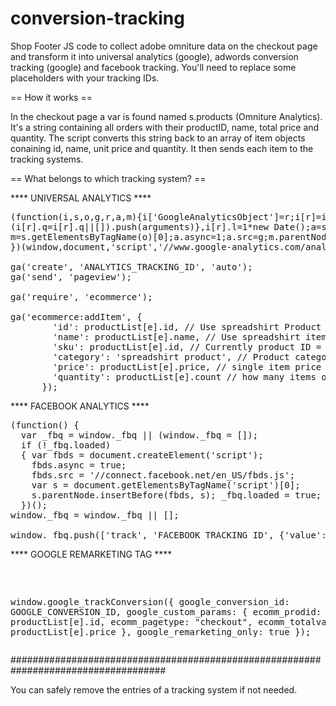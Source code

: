 conversion-tracking
===================

Shop Footer JS code to collect adobe omniture data on the checkout page and transform it into universal analytics (google), adwords conversion tracking (google) and facebook tracking. You'll need to replace some placeholders with your tracking IDs.

== How it works ==

In the checkout page a var is found named s.products (Omniture Analytics). It's a string containing all orders with their productID, name, total price and quantity. The script converts this string back to an array of item objects conaining id, name, unit price and quantity. It then sends each item to the tracking systems.

== What belongs to which tracking system? ==

**** UNIVERSAL ANALYTICS ****
<pre>
(function(i,s,o,g,r,a,m){i['GoogleAnalyticsObject']=r;i[r]=i[r]||function(){
(i[r].q=i[r].q||[]).push(arguments)},i[r].l=1*new Date();a=s.createElement(o),
m=s.getElementsByTagName(o)[0];a.async=1;a.src=g;m.parentNode.insertBefore(a,m)
})(window,document,'script','//www.google-analytics.com/analytics.js','ga');

ga('create', 'ANALYTICS_TRACKING_ID', 'auto');
ga('send', 'pageview');

ga('require', 'ecommerce');

ga('ecommerce:addItem', {
        'id': productList[e].id, // Use spreadshirt Product ID
        'name': productList[e].name, // Use spreadshirt item name
        'sku': productList[e].id, // Currently product ID = SKU, change if needed
        'category': 'spreadshirt product', // Product category
        'price': productList[e].price, // single item price
        'quantity': productList[e].count // how many items of this type were bought
      });
</pre>
**** FACEBOOK ANALYTICS ****
<pre>
(function() {
  var _fbq = window._fbq || (window._fbq = []);
  if (!_fbq.loaded)
  { var fbds = document.createElement('script'); 
    fbds.async = true; 
    fbds.src = '//connect.facebook.net/en_US/fbds.js'; 
    var s = document.getElementsByTagName('script')[0]; 
    s.parentNode.insertBefore(fbds, s); _fbq.loaded = true; }
  })();
window._fbq = window._fbq || [];

window._fbq.push(['track', 'FACEBOOK_TRACKING_ID', {'value':productList[e].price,'currency':'USD'}]);
</pre>
**** GOOGLE REMARKETING TAG ****
<pre>
<script type="text/javascript" src="http://www.googleadservices.com/pagead/conversion_async.js" charset="utf-8"></script>

window.google_trackConversion({
        google_conversion_id: GOOGLE_CONVERSION_ID,
        google_custom_params: {
          ecomm_prodid: productList[e].id,
          ecomm_pagetype: "checkout",
          ecomm_totalvalue : productList[e].price
        },
        google_remarketing_only: true
      });
</pre>
####################################################################################

You can safely remove the entries of a tracking system if not needed.

